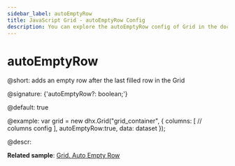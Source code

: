 ```yaml
---
sidebar_label: autoEmptyRow
title: JavaScript Grid - autoEmptyRow Config 
description: You can explore the autoEmptyRow config of Grid in the documentation of the DHTMLX JavaScript UI library. Browse developer guides and API reference, try out code examples and live demos, and download a free 30-day evaluation version of DHTMLX Suite 7.
---
```


# autoEmptyRow

@short: adds an empty row after the last filled row in the Grid

@signature: {'autoEmptyRow?: boolean;'}

@default: true

@example:
var grid = new dhx.Grid("grid_container", {
	columns: [
		// columns config
	],
	autoEmptyRow:true,
	data: dataset
});

@descr: 

**Related sample**: [Grid. Auto Empty Row](https://snippet.dhtmlx.com/rkytig73)

[comment]: # (@related: grid/initialization.md#initialize-grid grid/configuration.md#automatic-adding-of-empty-row-into-grid)
